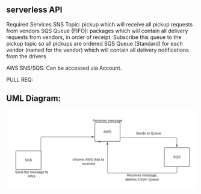 ## serverless API
Required Services
SNS Topic: pickup which will receive all pickup requests from vendors
SQS Queue (FIFO): packages which will contain all delivery requests from vendors, in order of receipt.
Subscribe this queue to the pickup topic so all pickups are ordered
SQS Queue (Standard) for each vendor (named for the vendor) which will contain all delivery notifications from the drivers


AWS SNS/SQS:
Can be accessed via Account. 

PULL REQ:






## UML Diagram:
![sqs](sqs.png)
